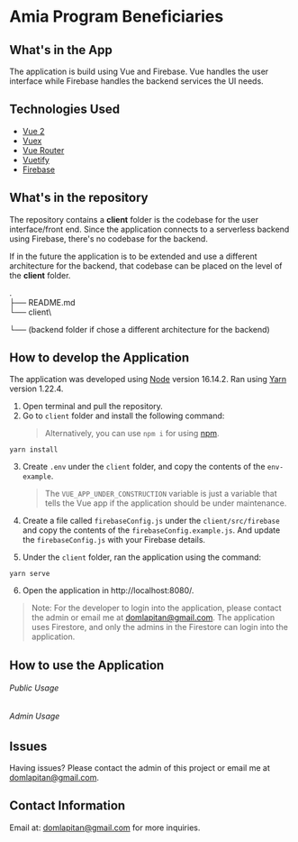 # Amia Program Beneficiaries

## What's in the App

The application is build using Vue and Firebase.
Vue handles the user interface while Firebase handles the backend services the UI needs.

## Technologies Used

- [Vue 2](https://vuejs.org/)
- [Vuex](https://vuex.vuejs.org/)
- [Vue Router](https://router.vuejs.org/)
- [Vuetify](https://vuetifyjs.com/en/)
- [Firebase](https://firebase.google.com/)

## What's in the repository

The repository contains a **client** folder is the codebase for the user interface/front end.
Since the application connects to a serverless backend using Firebase, there's no codebase for the backend.

If in the future the application is to be extended and use a different architecture for the backend, that codebase can be placed on the level of the **client** folder.

.\
├── README.md\
└── client\

└── (backend folder if chose a different architecture for the backend)

## How to develop the Application

The application was developed using [Node](https://nodejs.org/en/) version 16.14.2. Ran using [Yarn](https://yarnpkg.com/) version 1.22.4.

1. Open terminal and pull the repository.
2. Go to `client` folder and install the following command:
   > Alternatively, you can use `npm i` for using [npm](https://www.npmjs.com/).

```
yarn install
```

3. Create `.env` under the `client` folder, and copy the contents of the `env-example`.

   > The `VUE_APP_UNDER_CONSTRUCTION` variable is just a variable that tells the Vue app if the application should be under maintenance.

4. Create a file called `firebaseConfig.js` under the `client/src/firebase` and copy the contents of the `firebaseConfig.example.js`. And update the `firebaseConfig.js` with your Firebase details.

5. Under the `client` folder, ran the application using the command:

```
yarn serve
```

6. Open the application in http://localhost:8080/.

> Note: For the developer to login into the application, please contact the admin or email me at domlapitan@gmail.com. The application uses Firestore, and only the admins in the Firestore can login into the application.

## How to use the Application

###### Public Usage

###### Admin Usage

## Issues

Having issues? Please contact the admin of this project or email me at domlapitan@gmail.com.

## Contact Information

Email at: domlapitan@gmail.com for more inquiries.
